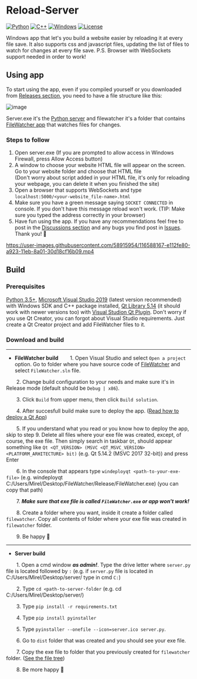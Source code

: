 # Reload-Server
[![Python](https://img.shields.io/badge/language-python-%23fff800?style=plastic&logo=appveyor)](https://en.wikipedia.org/wiki/Python_(programming_language))
[![C++](https://img.shields.io/badge/language-C%2B%2B-%23f34b7d.svg?style=plastic)](https://en.wikipedia.org/wiki/C%2B%2B)
[![Windows](https://img.shields.io/badge/platform-Windows-0078d7.svg?style=plastic)](https://en.wikipedia.org/wiki/Microsoft_Windows)
[![License](https://img.shields.io/github/github/license/INeedADollar/Reload-Server?style=plastic)](LICENSE)

Windows app that let's you build a website easier by reloading it at every file save. It also supports css and javascript files, updating the list of files to watch for changes at every file save. P.S. Browser with WebSockets support needed in order to work!

## Using app

To start using the app, even if you compiled yourself or you downloaded from [Releases section](https://github.com/INeedADollar/Reload-Server/releases), you need to have a file structure like this:

![image](https://user-images.githubusercontent.com/58915954/116579595-339bed00-a91b-11eb-944b-faaa45dc2f58.png)

Server.exe it's the [Python server](src/server/server.py) and filewatcher it's a folder that contains [FileWatcher app](src/filewatcher) that watches files for changes. 

### Steps to follow
1. Open server.exe (If you are prompted to allow access in Windows Firewall, press Allow Access button) 
2. A window to choose your website HTML file will appear on the screen. Go to your website folder and choose that HTML file 
<br>(Don't worry about script added in your HTML file, it's only for reloading your webpage, you can delete it when you finished the site)
4. Open a browser that supports WebSockets and type `localhost:5000/<your-website_file-name>.html`
5. Make sure you have a green message saying `SOCKET CONNECTED` in console. If you don't have this message reload won't work. (TIP: Make sure you typed the address correctly in your browser)
6. Have fun using the app. If you have any recommendations feel free to post in the [Discussions section](https://github.com/INeedADollar/Reload-Server/discussions) and any bugs you find post in [Issues](https://github.com/INeedADollar/Reload-Server/issues). Thank you! 🤗


https://user-images.githubusercontent.com/58915954/116588167-e112fe80-a923-11eb-8a01-30d18cf16b09.mp4


## Build

### Prerequisites
[Python 3.5+](https://www.python.org/downloads/), [Microsoft Visual Studio 2019](https://visualstudio.microsoft.com/) (latest version recommended) with Windows SDK and C++ package installed, [Qt Library 5.14](https://www.qt.io/download) (it should work with newer versions too) with [Visual Studion Qt Plugin](https://marketplace.visualstudio.com/items?itemName=TheQtCompany.QtVisualStudioTools-19123).
Don't worry if you use Qt Creator, you can forgot about Visual Studio requirements. Just create a Qt Creator project and add FileWatcher files to it.
  
### Download and build

---
* **FileWatcher build**
&emsp;&emsp;1. Open Visual Studio and select `Open a project` option. Go to folder where you have source code of [FileWatcher](src/filewatcher) and select `FileWatcher.sln` file.

&emsp;&emsp;2. Change build configuration to your needs and make sure it's in Release mode (default should be `Debug | x86`).

&emsp;&emsp;3. Click `Build` from upper menu, then click `Build solution`.

&emsp;&emsp;4. After succesfull build make sure to deploy the app. ([Read how to deploy a Qt App](https://doc.qt.io/qt-5/windows-deployment.html))

&emsp;&emsp;5. If you understand what you read or you know how to deploy the app, skip to step 9. Delete all files where your exe file was created, except, of course, the exe file. Then simply search in taskbar `Qt`, should appear something like `Qt <QT_VERSION> (MSVC <QT_MSVC_VERSION> <PLATFORM_ARHITECTURE> bit)` (e.g. Qt 5.14.2 (MSVC 2017 32-bit)) and press Enter

&emsp;&emsp;6. In the console that appears type `windeployqt <path-to-your-exe-file>` (e.g. windeployqt C:/Users/Mirel/Desktop/FileWatcher/Release/FileWatcher.exe) (you can copy that path)

&emsp;&emsp;7. ***Make sure that exe file is called `FileWatcher.exe` or app won't work!***

&emsp;&emsp;8. Create a folder where you want, inside it create a folder called `filewatcher`. Copy all contents of folder where your exe file was created in `filewatcher` folder.

&emsp;&emsp;9. Be happy 🤠

---
* **Server build**

&emsp;&emsp;1. Open a cmd window ***as admin!***. Type the drive letter where `server.py` file is located followed by `:` (e.g. if `server.py` file is located in C:/Users/Mirel/Desktop/server/ type in cmd `C:`)

&emsp;&emsp;2. Type `cd <path-to-server-folder` (e.g. cd C:/Users/Mirel/Desktop/server/)

&emsp;&emsp;3. Type `pip install -r requirements.txt`

&emsp;&emsp;4. Type `pip install pyinstaller`

&emsp;&emsp;5. Type `pyinstaller --onefile --icon=server.ico server.py`. 

&emsp;&emsp;6. Go to `dist` folder that was created and you should see your exe file.

&emsp;&emsp;7. Copy the exe file to folder that you previously created for `filewatcher` folder. ([See the file tree](https://github.com/INeedADollar/Reload-Server#using-app))

&emsp;&emsp;8. Be more happy 🤠

